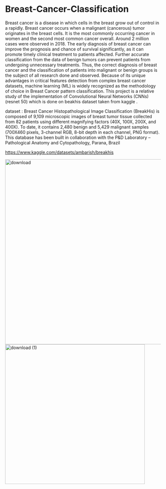 # Breast-Cancer-Classification

Breast cancer is a disease in which cells in the breast grow out of control in  a rapidly.  Breast cancer  occurs when a malignant (cancerous) tumor originates in the breast cells. It is the most commonly occurring cancer in women and the second most common cancer overall. Around 2 million cases were observed in 2018.  The  early  diagnosis  of  breast  cancer  can  improve  the prognosis and chance of survival significantly, as it can promote timely clinical treatment  to patients affected.  Further accurate classification from the data of benign tumors can prevent patients from  undergoing  unnecessary  treatments.  Thus,  the  correct diagnosis of breast cancer and the classification of patients into malignant or benign groups is the subject of all research done and observed. Because  of its  unique advantages  in critical  features detection from complex breast cancer datasets, machine learning (ML) is widely recognized as the methodology of choice in Breast Cancer pattern classification. This project is a relative study of the implementation of  Convolutional Neural Networks (CNNs)(resnet 50) which is done on beakhis dataset taken from kaggle .

dataset :  Breast Cancer Histopathological Image Classification (BreakHis) is composed of 9,109 microscopic images of breast tumor tissue collected from 82 patients using different magnifying factors (40X, 100X, 200X, and 400X). To date, it contains 2,480 benign and 5,429 malignant samples (700X460 pixels, 3-channel RGB, 8-bit depth in each channel, PNG format). This database has been built in collaboration with the P&D Laboratory – Pathological Anatomy and Cytopathology, Parana, Brazil

https://www.kaggle.com/datasets/ambarish/breakhis




<img width="599" alt="download" src="https://user-images.githubusercontent.com/72338267/172602349-b2c54e0e-79fd-4c4e-8822-83b22f693b9f.png">


<img width="452" alt="download (1)" src="https://user-images.githubusercontent.com/72338267/172602402-6f3f68e8-cf36-4e71-b1a5-49c4bd9a487a.png">
